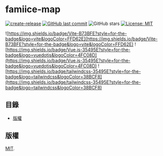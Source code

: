 # famiice-map

[![create-release](https://github.com/connectshark/famiice-map/actions/workflows/create-release.yml/badge.svg?branch=main)](https://github.com/connectshark/famiice-map/actions/workflows/create-release.yml)
[![GitHub last commit](https://img.shields.io/github/last-commit/connectshark/famiice-map.svg?style=flat)](https://github.com/connectshark/famiice-map)
![GitHub stars](https://img.shields.io/github/stars/connectshark/famiice-map.svg?style=social&label=Stars&style=plastic)
[![License: MIT](https://img.shields.io/badge/License-MIT-yellow.svg)](/LICENSE)


![https://img.shields.io/badge/Vite-B73BFE?style=for-the-badge&logo=vite&logoColor=FFD62E](https://img.shields.io/badge/Vite-B73BFE?style=for-the-badge&logo=vite&logoColor=FFD62E)
![https://img.shields.io/badge/Vue.js-35495E?style=for-the-badge&logo=vuedotjs&logoColor=4FC08D](https://img.shields.io/badge/Vue.js-35495E?style=for-the-badge&logo=vuedotjs&logoColor=4FC08D)
![https://img.shields.io/badge/tailwindcss-35495E?style=for-the-badge&logo=tailwindcss&logoColor=38BCF8](https://img.shields.io/badge/tailwindcss-35495E?style=for-the-badge&logo=tailwindcss&logoColor=38BCF8)


## 目錄

- [版權](#版權)
## 版權

[MIT](/LICENSE).